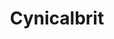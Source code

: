 ---
title: Cynicalbrit
crosslinks:
- JonTron
- pcgaming
- Destiny
- LivestreamFail
- AskReddit
- roguelikes
- IAmA
- GameDealsMeta
- 2meirl4meirl
- pcmasterrace
- AskThe_Donald
- paradoxplaza
- gaming
- lewronggeneration
- gamedev
- GameSpot
- livven
- PUBATTLEGROUNDS
- UnexpectedDS9
- AdviceAnimals
---